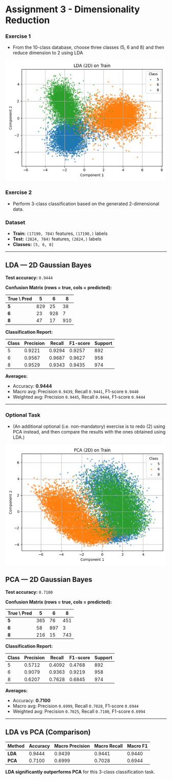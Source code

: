 # Assignment 3 - Dimensionality Reduction

### Exercise 1 
- From the 10-class database, choose three classes (5, 6 and 8) and then reduce dimension to 2 using LDA

![image](lda_figure.png)

### Exercise 2
- Perform 3-class classification based on the generated 2-dimensional data.

### Dataset
- **Train:** `(17190, 784)` features, `(17190,)` labels  
- **Test:** `(2824, 784)` features, `(2824,)` labels  
- **Classes:** `[5, 6, 8]`

---

## LDA — 2D Gaussian Bayes  
**Test accuracy:** `0.9444`

**Confusion Matrix (rows = true, cols = predicted):**

| True \ Pred | 5   | 6   | 8   |
|-------------|-----|-----|-----|
| **5**       | 829 | 25  | 38  |
| **6**       | 23  | 928 | 7   |
| **8**       | 47  | 17  | 910 |

**Classification Report:**

| Class | Precision | Recall | F1-score | Support |
|-------|-----------|--------|----------|---------|
| 5     | 0.9221    | 0.9294 | 0.9257   | 892     |
| 6     | 0.9567    | 0.9687 | 0.9627   | 958     |
| 8     | 0.9529    | 0.9343 | 0.9435   | 974     |

**Averages:**
- Accuracy: **0.9444**  
- Macro avg: Precision `0.9439`, Recall `0.9441`, F1-score `0.9440`  
- Weighted avg: Precision `0.9445`, Recall `0.9444`, F1-score `0.9444`

---

### Optional Task
- (An additional optional (i.e. non-mandatory) exercise is to redo (2) using PCA instead, and then compare the results with the ones obtained using LDA.)

![image](pca_figure.png)

## PCA — 2D Gaussian Bayes  
**Test accuracy:** `0.7100`

**Confusion Matrix (rows = true, cols = predicted):**

| True \ Pred | 5   | 6   | 8   |
|-------------|-----|-----|-----|
| **5**       | 365 | 76  | 451 |
| **6**       | 58  | 897 | 3   |
| **8**       | 216 | 15  | 743 |

**Classification Report:**

| Class | Precision | Recall | F1-score | Support |
|-------|-----------|--------|----------|---------|
| 5     | 0.5712    | 0.4092 | 0.4768   | 892     |
| 6     | 0.9079    | 0.9363 | 0.9219   | 958     |
| 8     | 0.6207    | 0.7628 | 0.6845   | 974     |

**Averages:**
- Accuracy: **0.7100**  
- Macro avg: Precision `0.6999`, Recall `0.7028`, F1-score `0.6944`  
- Weighted avg: Precision `0.7025`, Recall `0.7100`, F1-score `0.6994`

---

## LDA vs PCA (Comparison)

| Method | Accuracy | Macro Precision | Macro Recall | Macro F1 |
|--------|----------|-----------------|--------------|----------|
| **LDA** | 0.9444   | 0.9439          | 0.9441       | 0.9440   |
| **PCA** | 0.7100   | 0.6999          | 0.7028       | 0.6944   |

**LDA significantly outperforms PCA** for this 3-class classification task.
